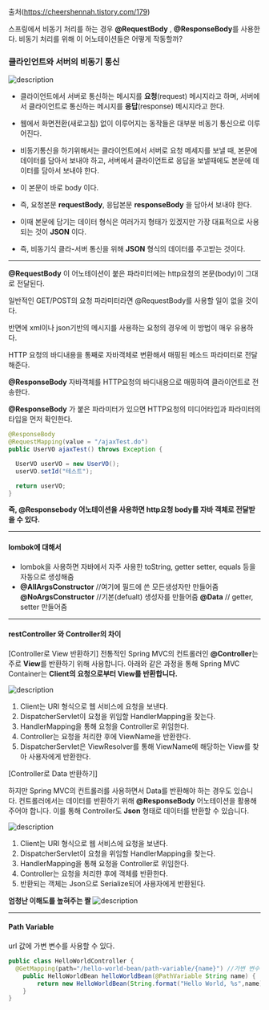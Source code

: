 출처(https://cheershennah.tistory.com/179)

스프링에서 비동기 처리를 하는 경우 **@RequestBody** , **@ResponseBody**를 사용한다. 비동기 처리를 위해 이 어노테이션들은 어떻게 작동할까?

### 클라인언트와 서버의 비동기 통신

![description](https://img1.daumcdn.net/thumb/R1280x0/?scode=mtistory2&fname=https%3A%2F%2Fblog.kakaocdn.net%2Fdn%2FsxcOu%2Fbtq4eKsIpSZ%2FkntlVrm6YznC7PKyBHemH1%2Fimg.png)

- 클라이언트에서 서버로 통신하는 메시지를 **요청**(request) 메시지라고 하며, 서버에서 클라이언트로 통신하는 메시지를 **응답**(response) 메시지라고 한다.

- 웹에서 화면전환(새로고침) 없이 이루어지는 동작들은 대부분 비동기 통신으로 이루어진다.

- 비동기통신을 하기위해서는 클라이언트에서 서버로 요청 메세지를 보낼 때, 본문에 데이터를 담아서 보내야 하고, 서버에서 클라이언트로 응답을 보낼때에도 본문에 데이터를 담아서 보내야 한다. 

- 이 본문이 바로 body 이다.

- 즉, 요청본문 **requestBody**, 응답본문 **responseBody** 을 담아서 보내야 한다. 

 

- 이때 본문에 담기는 데이터 형식은 여러가지 형태가 있겠지만 가장 대표적으로 사용되는 것이 **JSON** 이다.

- 즉, 비동기식 클라-서버 통신을 위해 **JSON** 형식의 데이터를 주고받는 것이다. 
___

**@RequestBody** 
이 어노테이션이 붙은 파라미터에는 http요청의 본문(body)이 그대로 전달된다.

일반적인 GET/POST의 요청 파라미터라면 @RequestBody를 사용할 일이 없을 것이다.

반면에 xml이나 json기반의 메시지를 사용하는 요청의 경우에 이 방법이 매우 유용하다.

HTTP 요청의 바디내용을 통째로 자바객체로 변환해서 매핑된 메소드 파라미터로 전달해준다. 

**@ResponseBody** 
자바객체를 HTTP요청의 바디내용으로 매핑하여 클라이언트로 전송한다.

**@ResponseBody** 가 붙은 파라미터가 있으면 HTTP요청의 미디어타입과 파라미터의 타입을 먼저 확인한다.

```java
@ResponseBody
@RequestMapping(value = "/ajaxTest.do")
public UserVO ajaxTest() throws Exception {

  UserVO userVO = new UserVO();
  userVO.setId("테스트");

  return userVO;
}
```

**즉, @Responsebody 어노테이션을 사용하면 http요청 body를 자바 객체로 전달받을 수 있다.**

___

#### lombok에 대해서
-  lombok을 사용하면 자바에서 자주 사용한 toString, getter setter, equals 등을 자동으로 생성해줌
- **@AllArgsConstructor** //여기에 필드에 쓴 모든생성자만 만들어줌
**@NoArgsConstructor** //기본(defualt) 생성자를 만들어줌
**@Data** // getter, setter 만들어줌

___
#### restController 와 Controller의 차이

[Controller로 View 반환하기]
전통적인 Spring MVC의 컨트롤러인 **@Controller**는 주로 **View**를 반환하기 위해 사용합니다. 아래와 같은 과정을 통해 Spring MVC Container는 **Client의 요청으로부터 View를 반환합니다.**

![description](https://img1.daumcdn.net/thumb/R1280x0/?scode=mtistory2&fname=https%3A%2F%2Fblog.kakaocdn.net%2Fdn%2FbED6o9%2Fbtrx1wyKwpF%2FNtSlrTohpAI79l6MA95SZ1%2Fimg.png)

1. Client는 URI 형식으로 웹 서비스에 요청을 보낸다.
2. DispatcherServlet이 요청을 위임할 HandlerMapping을 찾는다.
3. HandlerMapping을 통해 요청을 Controller로 위임한다.
4. Controller는 요청을 처리한 후에 ViewName을 반환한다.
5. DispatcherServlet은 ViewResolver를 통해 ViewName에 해당하는 View를 찾아 사용자에게 반환한다.

[Controller로 Data 반환하기]

하지만 Spring MVC의 컨트롤러를 사용하면서 Data를 반환해야 하는 경우도 있습니다. 컨트롤러에서는 데이터를 반환하기 위해 **@ResponseBody** 어노테이션을 활용해주어야 합니다. 이를 통해 Controller도 **Json** 형태로 데이터를 반환할 수 있습니다.

![description](https://img1.daumcdn.net/thumb/R1280x0/?scode=mtistory2&fname=https%3A%2F%2Fblog.kakaocdn.net%2Fdn%2FbED6o9%2Fbtrx1wyKwpF%2FNtSlrTohpAI79l6MA95SZ1%2Fimg.png)

1. Client는 URI 형식으로 웹 서비스에 요청을 보낸다.
2. DispatcherServlet이 요청을 위임할 HandlerMapping을 찾는다.
3. HandlerMapping을 통해 요청을 Controller로 위임한다.
4. Controller는 요청을 처리한 후에 객체를 반환한다.
5. 반환되는 객체는 Json으로 Serialize되어 사용자에게 반환된다.

**엄청난 이해도를 높혀주는 짤**
![description](https://img1.daumcdn.net/thumb/R1280x0/?scode=mtistory2&fname=https%3A%2F%2Fblog.kakaocdn.net%2Fdn%2Fdz8rUC%2Fbtrac9N6JdL%2Fks92BmSKrKGfREXjB9NKg0%2Fimg.png)
___

#### Path Variable

url 값에 가변 변수를 사용할 수 있다.

```java
public class HelloWorldController {
  @GetMapping(path="/hello-world-bean/path-variable/{name}") //가변 변수 적용
    public HelloWorldBean helloWorldBean(@PathVariable String name) {    //만약 여기 name과 위에 name 이름이 다르다면 @PathVariable(value="name")이라고 지정해줘야함
        return new HelloWorldBean(String.format("Hello World, %s",name));
    }
}
```
